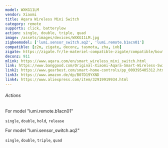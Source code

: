 ```yaml
---
model: WXKG11LM
vendor: Xiaomi
title: Aqara Wireless Mini Switch
category: remote
supports: click, batterylow
action: single, double, triple, quad
image: /assets/images/devices/WXKG11LM.jpg
zigbeemodel: ['lumi.sensor_switch.aq2', 'lumi.remote.b1acn01']
compatible: [z2m, zigate, deconz, tasmota, zha, iob]
zigate: https://zigate.fr/le-materiel-compatible-zigate/compatible/boutonaqara
deconz: 911
mlink: https://www.aqara.com/en/smart_wireless_mini_switch.html
link: https://www.banggood.com/Original-Xiaomi-Aqara-Smart-Wireless-Switch-Smart-Home-Kit-Remote-Control-Touch-Switch-p-1224921.html
link2: https://www.gearbest.com/smart-home-controls/pp_009395405312.html
link3: https://www.amazon.de/dp/B07D19YXND
link4: https://www.aliexpress.com/item/32919919934.html
---
```

###### Actions
For model "lumi.remote.b1acn01" 

`single`, `double`, `hold`, `release`

For model "lumi.sensor_switch.aq2"

`single`, `double`, `triple`, `quad`